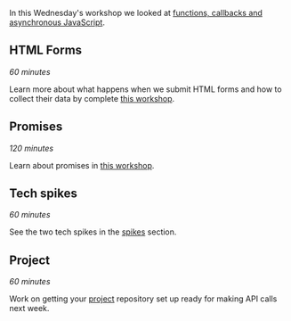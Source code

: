 In this Wednesday's workshop we looked at [functions, callbacks and asynchronous JavaScript](https://learn.foundersandcoders.com/workshops/functions-callbacks-async/).

## HTML Forms

_60 minutes_

Learn more about what happens when we submit HTML forms and how to collect their data by complete [this workshop](https://learn.foundersandcoders.com/workshops/html-forms/).

## Promises

_120 minutes_

Learn about promises in [this workshop](https://learn.foundersandcoders.com/workshops/promise-practice/).

## Tech spikes

_60 minutes_

See the two tech spikes in the [spikes](spikes.md) section.

## Project

_60 minutes_

Work on getting your [project](project.md) repository set up ready for making API calls next week.

